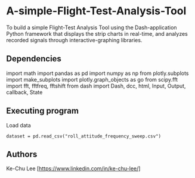 # A-simple-Flight-Test-Analysis-Tool

To build a simple Flight-Test Analysis Tool using the Dash-application Python framework that displays the strip charts in real-time, and analyzes recorded signals through interactive-graphing libraries.

## Dependencies
import math
import pandas as pd
import numpy as np
from plotly.subplots import make_subplots
import plotly.graph_objects as go
from scipy.fft import fft, fftfreq, fftshift
from dash import Dash, dcc, html, Input, Output, callback, State

## Executing program
Load data
```
dataset = pd.read_csv("roll_attitude_frequency_sweep.csv")
```

## Authors
Ke-Chu Lee [https://www.linkedin.com/in/ke-chu-lee/]
